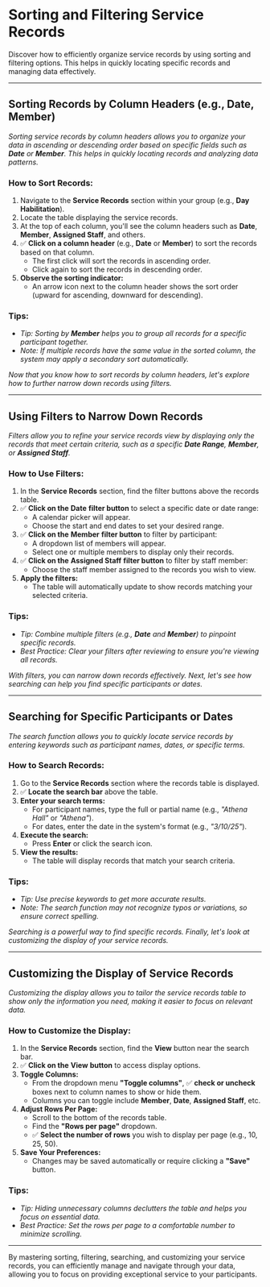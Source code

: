 # Sorting and Filtering Service Records

Discover how to efficiently organize service records by using sorting and filtering options. This helps in quickly locating specific records and managing data effectively.

---

## Sorting Records by Column Headers (e.g., Date, Member)

*Sorting service records by column headers allows you to organize your data in ascending or descending order based on specific fields such as **Date** or **Member**. This helps in quickly locating records and analyzing data patterns.*

### How to Sort Records:

1. Navigate to the **Service Records** section within your group (e.g., **Day Habilitation**).
2. Locate the table displaying the service records.
3. At the top of each column, you'll see the column headers such as **Date**, **Member**, **Assigned Staff**, and others.
4. ✅ **Click on a column header** (e.g., **Date** or **Member**) to sort the records based on that column.
   - The first click will sort the records in ascending order.
   - Click again to sort the records in descending order.
5. **Observe the sorting indicator:**
   - An arrow icon next to the column header shows the sort order (upward for ascending, downward for descending).

### Tips:

- *Tip: Sorting by **Member** helps you to group all records for a specific participant together.*
- *Note: If multiple records have the same value in the sorted column, the system may apply a secondary sort automatically.*

*Now that you know how to sort records by column headers, let's explore how to further narrow down records using filters.*

---

## Using Filters to Narrow Down Records

*Filters allow you to refine your service records view by displaying only the records that meet certain criteria, such as a specific **Date Range**, **Member**, or **Assigned Staff**.*

### How to Use Filters:

1. In the **Service Records** section, find the filter buttons above the records table.
2. ✅ **Click on the** **Date** **filter button** to select a specific date or date range:
   - A calendar picker will appear.
   - Choose the start and end dates to set your desired range.
3. ✅ **Click on the** **Member** **filter button** to filter by participant:
   - A dropdown list of members will appear.
   - Select one or multiple members to display only their records.
4. ✅ **Click on the** **Assigned Staff** **filter button** to filter by staff member:
   - Choose the staff member assigned to the records you wish to view.
5. **Apply the filters:**
   - The table will automatically update to show records matching your selected criteria.

### Tips:

- *Tip: Combine multiple filters (e.g., **Date** and **Member**) to pinpoint specific records.*
- *Best Practice: Clear your filters after reviewing to ensure you're viewing all records.*

*With filters, you can narrow down records effectively. Next, let's see how searching can help you find specific participants or dates.*

---

## Searching for Specific Participants or Dates

*The search function allows you to quickly locate service records by entering keywords such as participant names, dates, or specific terms.*

### How to Search Records:

1. Go to the **Service Records** section where the records table is displayed.
2. ✅ **Locate the search bar** above the table.
3. **Enter your search terms:**
   - For participant names, type the full or partial name (e.g., *"Athena Hall"* or *"Athena"*).
   - For dates, enter the date in the system's format (e.g., *"3/10/25"*).
4. **Execute the search:**
   - Press **Enter** or click the search icon.
5. **View the results:**
   - The table will display records that match your search criteria.

### Tips:

- *Tip: Use precise keywords to get more accurate results.*
- *Note: The search function may not recognize typos or variations, so ensure correct spelling.*

*Searching is a powerful way to find specific records. Finally, let's look at customizing the display of your service records.*

---

## Customizing the Display of Service Records

*Customizing the display allows you to tailor the service records table to show only the information you need, making it easier to focus on relevant data.*

### How to Customize the Display:

1. In the **Service Records** section, find the **View** button near the search bar.
2. ✅ **Click on the** **View** **button** to access display options.
3. **Toggle Columns:**
   - From the dropdown menu **"Toggle columns"**, ✅ **check or uncheck** boxes next to column names to show or hide them.
   - Columns you can toggle include **Member**, **Date**, **Assigned Staff**, etc.
4. **Adjust Rows Per Page:**
   - Scroll to the bottom of the records table.
   - Find the **"Rows per page"** dropdown.
   - ✅ **Select the number of rows** you wish to display per page (e.g., 10, 25, 50).
5. **Save Your Preferences:**
   - Changes may be saved automatically or require clicking a **"Save"** button.

### Tips:

- *Tip: Hiding unnecessary columns declutters the table and helps you focus on essential data.*
- *Best Practice: Set the rows per page to a comfortable number to minimize scrolling.*

---

By mastering sorting, filtering, searching, and customizing your service records, you can efficiently manage and navigate through your data, allowing you to focus on providing exceptional service to your participants.